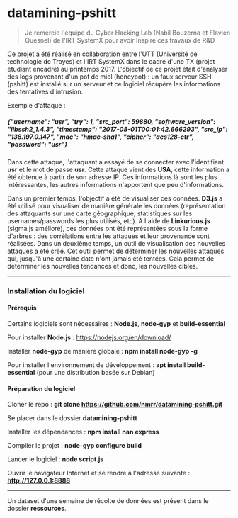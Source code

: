 # datamining-pshitt

> Je remercie l'équipe du Cyber Hacking Lab (Nabil Bouzerna et Flavien Quesnel) de l'IRT SystemX pour avoir Inspiré ces travaux de R&D

Ce projet a été réalisé en collaboration entre l'UTT (Université de technologie de Troyes) et l'IRT SystemX dans le cadre d'une TX (projet étudiant encadré) au printemps 2017. L'objectif de ce projet était d'analyser des logs provenant d'un pot de miel (honeypot) : un faux serveur SSH (pshitt) est installé sur un serveur et ce logiciel récupère les informations des tentatives d'intrusion.

Exemple d'attaque :

#####  {"username": "usr", "try": 1, "src_port": 59880, "software_version": "libssh2_1.4.3", "timestamp": "2017-08-01T00:01:42.666293", "src_ip": "138.197.0.147", "mac": "hmac-sha1", "cipher": "aes128-ctr", "password": "usr"}

Dans cette attaque, l'attaquant a essayé de se connecter avec l'identifiant **usr** et le mot de passe **usr**. Cette attaque vient des **USA**, cette information a été obtenue à partir de son adresse IP. Ces informations là sont les plus intéressantes, les autres informations n'apportent que peu d'informations.

Dans un premier temps, l'objectif a été de visualiser ces données. **D3.js** a été utilisé pour visualiser de manière générale les données (représentation des attaquants sur une carte géographique, statistiques sur les usernames/passwords les plus utilisés, etc). A l'aide de **Linkurious.js** (sigma.js amélioré), ces données ont été représentées sous la forme d'arbres : des corrélations entre les attaques et leur provenance sont réalisées.
Dans un deuxième temps, un outil de visualisation des nouvelles attaques a été créé. Cet outil permet de déterminer les nouvelles attaques qui, jusqu'à une certaine date n'ont jamais été tentées. Cela permet de déterminer les nouvelles tendances et donc, les nouvelles cibles.

-----------------------------------

### Installation du logiciel

#### Prérequis 

Certains logiciels sont nécessaires :  **Node.js**, **node-gyp** et **build-essential**

Pour installer **Node.js** : https://nodejs.org/en/download/

Installer **node-gyp**  de manière globale : **npm install node-gyp -g**

Pour installer l'environnement de développement : **apt install build-essential** (pour une distribution basée sur Debian)

#### Préparation du logiciel

Cloner le repo : **git clone https://github.com/nmrr/datamining-pshitt.git**

Se placer dans le dossier **datamining-pshitt**

Installer les dépendances : **npm install nan express**

Compiler le projet : **node-gyp configure build**

Lancer le logiciel : **node script.js**

Ouvrir le navigateur Internet et se rendre à l'adresse suivante : **http://127.0.0.1:8888**

-----------------------------------

Un dataset d'une semaine de récolte de données est présent dans le dossier **ressources**.
